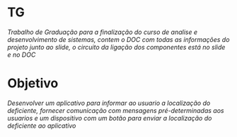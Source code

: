 # TG
*Trabalho de Graduação para a finalização do curso de analise e desenvolvimento de sistemas, contem o DOC com todas as informações do projeto junto ao slide, o circuito da ligação dos componentes está no slide e no DOC*
# Objetivo
*Desenvolver um aplicativo para informar ao usuario a localização do deficiente, fornecer comunicação com mensagens pré-determinadas aos usuarios e um dispositivo com um botão para enviar a localização do deficiente ao aplicativo*
